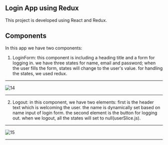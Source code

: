## Login App using Redux

This project is developed using React and Redux.

## Components

In this app we have two components:

1. LoginForm: this component is including a heading title and a form for logging in. we have three states for name, email and password; when the user fills the form, states will change to the user's value. for handling the states, we used redux.
---
![14](https://user-images.githubusercontent.com/60284829/120526103-1496ec00-c3ee-11eb-873f-84ccf7f18eed.JPG)

---
2. Logout: in this component, we have two elements: first is the header text which is welcoming the user. the name is dynamically set based on name input of login form. the second element is the button for logging out. when we logout, all the states will set to null(userSlice.js).

---
![15](https://user-images.githubusercontent.com/60284829/120526184-2d070680-c3ee-11eb-80cc-e75cba0a79b7.JPG)

---
